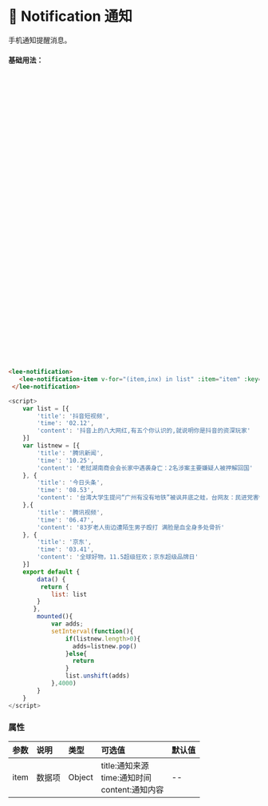 # :book: Notification 通知
手机通知提醒消息。
#### 基础用法：
<div class="leeblock">
    <div class="leesource">
        <div class="demo">
            <lee-notification>
             <lee-notification-item v-for="(item,inx) in list" :item="item" :key="item.time"></lee-notification-item>
            </lee-notification>
        </div>
    </div>
<lee-code>
    
```html
<lee-notification>
   <lee-notification-item v-for="(item,inx) in list" :item="item" :key="item.time"></lee-notification-item>
 </lee-notification>
```
```js
<script>
    var list = [{
        'title': '抖音短视频',
        'time': '02.12',
        'content': '抖音上的八大网红,有五个你认识的,就说明你是抖音的资深玩家'
    }]
    var listnew = [{
        'title': '腾讯新闻',
        'time': '10.25',
        'content': '老挝湖南商会会长家中遇袭身亡：2名涉案主要嫌疑人被押解回国'
    }, {
        'title': '今日头条',
        'time': '08.53',
        'content': '台湾大学生提问“广州有没有地铁”被讽井底之蛙，台网友：民进党害惨台湾'
    },{
        'title': '腾讯视频',
        'time': '06.47',
        'content': '83岁老人街边遭陌生男子殴打 满脸是血全身多处骨折'
    }, {
        'title': '京东',
        'time': '03.41',
        'content': '全球好物，11.5超级狂欢；京东超级品牌日'
    }]
    export default {
        data() {
         return {
            list: list
        }
       },
        mounted(){
            var adds;
            setInterval(function(){
                if(listnew.length>0){
                  adds=listnew.pop()
                }else{
                  return
                }
                list.unshift(adds)
            },4000)
        }
    }
</script>
```
</lee-code>
</div>


### 属性

参数|说明|类型|可选值|默认值
:------|:------|:------|:------|:------
item|数据项|Object|title:通知来源<br>time:通知时间<br>content:通知内容<br>|--

<script>
    var list = [{
        'title': '抖音短视频',
        'time': '02.12',
        'content': '抖音上的八大网红,有五个你认识的,就说明你是抖音的资深玩家'
    }]
    var listnew = [{
        'title': '腾讯新闻',
        'time': '10.25',
        'content': '老挝湖南商会会长家中遇袭身亡：2名涉案主要嫌疑人被押解回国'
    }, {
        'title': '今日头条',
        'time': '08.53',
        'content': '台湾大学生提问“广州有没有地铁”被讽井底之蛙，台网友：民进党害惨台湾'
    },{
        'title': '腾讯视频',
        'time': '06.47',
        'content': '83岁老人街边遭陌生男子殴打 满脸是血全身多处骨折'
    }, {
        'title': '京东',
        'time': '03.41',
        'content': '全球好物，11.5超级狂欢；京东超级品牌日'
    }]
    export default {
        data() {
         return {
            list: list
        }
       },
        mounted(){
            var adds;
            setInterval(function(){
                if(listnew.length>0){
                  adds=listnew.pop()
                }else{
                  return
                }
                list.unshift(adds)
            },4000)
        }
    }
</script>
<style>
    .demo{width: 414px;height: 536px;overflow: hidden;background: url(./img/ipbg.jpg);padding:20px;background-size: cover;}
    @media screen and (max-width: 768px) {
        .demo{width: calc(100% - 20px);padding: 10px;height:500px;}
    }
</style>